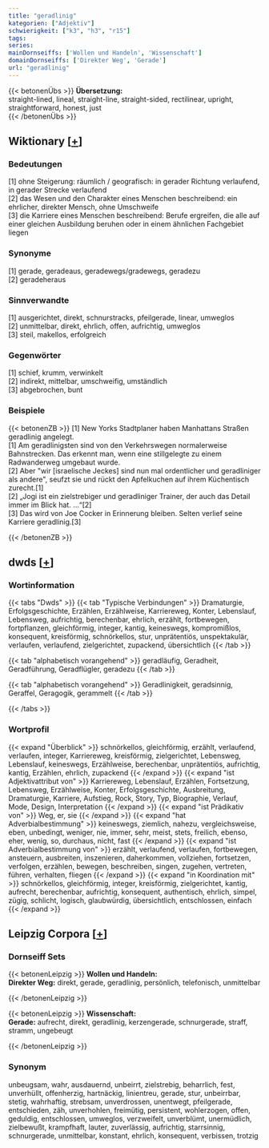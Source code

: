 ```yaml
---
title: "geradlinig"
kategorien: ["Adjektiv"]
schwierigkeit: ["k3", "h3", "r15"]
tags:
series:
mainDornseiffs: ['Wollen und Handeln', 'Wissenschaft']
domainDornseiffs: ['Direkter Weg', 'Gerade']
url: "geradlinig"
---
```


{{< betonenÜbs >}}
**Übersetzung:**  
straight-lined, lineal, straight-line, straight-sided, rectilinear, upright, straightforward, honest, just  
{{< /betonenÜbs >}}

## Wiktionary [[+](https://de.wiktionary.org/wiki/geradlinig)]

### Bedeutungen
[1] ohne Steigerung: räumlich / geografisch: in gerader Richtung verlaufend, in gerader Strecke verlaufend  
[2] das Wesen und den Charakter eines Menschen beschreibend: ein ehrlicher, direkter Mensch, ohne Umschweife  
[3] die Karriere eines Menschen beschreibend: Berufe ergreifen, die alle auf einer gleichen Ausbildung beruhen oder in einem ähnlichen Fachgebiet liegen  

### Synonyme
[1] gerade, geradeaus, geradewegs/gradewegs, geradezu  
[2] geradeheraus  

### Sinnverwandte
[1] ausgerichtet, direkt, schnurstracks, pfeilgerade, linear, umweglos  
[2] unmittelbar, direkt, ehrlich, offen, aufrichtig, umweglos  
[3] steil, makellos, erfolgreich  

### Gegenwörter
[1] schief, krumm, verwinkelt  
[2] indirekt, mittelbar, umschweifig, umständlich  
[3] abgebrochen, bunt  

### Beispiele
{{< betonenZB >}}
[1] New Yorks Stadtplaner haben Manhattans Straßen geradlinig angelegt.  
[1] Am geradlinigsten sind von den Verkehrswegen normalerweise Bahnstrecken. Das erkennt man, wenn eine stillgelegte zu einem Radwanderweg umgebaut wurde.  
[2] Aber "wir [israelische Jeckes] sind nun mal ordentlicher und geradliniger als andere", seufzt sie und rückt den Apfelkuchen auf ihrem Küchentisch zurecht.[1]  
[2] „Jogi ist ein zielstrebiger und geradliniger Trainer, der auch das Detail immer im Blick hat. …“[2]  
[3] Das wird von Joe Cocker in Erinnerung bleiben. Selten verlief seine Karriere geradlinig.[3]  

{{< /betonenZB >}}


## dwds [[+](https://www.dwds.de/wb/geradlinig)]

### Wortinformation
{{< tabs "Dwds" >}}
{{< tab "Typische Verbindungen" >}}
Dramaturgie, Erfolgsgeschichte, Erzählen, Erzählweise, Karriereweg, Konter, Lebenslauf, Lebensweg, aufrichtig, berechenbar, ehrlich, erzählt, fortbewegen, fortpflanzen, gleichförmig, integer, kantig, keineswegs, kompromißlos, konsequent, kreisförmig, schnörkellos, stur, unprätentiös, unspektakulär, verlaufen, verlaufend, zielgerichtet, zupackend, übersichtlich
{{< /tab >}}

{{< tab "alphabetisch vorangehend" >}}
geradläufig, Geradheit, Geradführung, Geradflügler, geradezu
{{< /tab >}}

{{< tab "alphabetisch vorangehend" >}}
Geradlinigkeit, geradsinnig, Geraffel, Geragogik, gerammelt
{{< /tab >}}

{{< /tabs >}}

### Wortprofil
{{< expand "Überblick" >}} schnörkellos, gleichförmig, erzählt, verlaufend, verlaufen, integer, Karriereweg, kreisförmig, zielgerichtet, Lebensweg, Lebenslauf, keineswegs, Erzählweise, berechenbar, unprätentiös, aufrichtig, kantig, Erzählen, ehrlich, zupackend {{< /expand >}}
{{< expand "ist Adjektivattribut von" >}} Karriereweg, Lebenslauf, Erzählen, Fortsetzung, Lebensweg, Erzählweise, Konter, Erfolgsgeschichte, Ausbreitung, Dramaturgie, Karriere, Aufstieg, Rock, Story, Typ, Biographie, Verlauf, Mode, Design, Interpretation {{< /expand >}}
{{< expand "ist Prädikativ von" >}} Weg, er, sie {{< /expand >}}
{{< expand "hat Adverbialbestimmung" >}} keineswegs, ziemlich, nahezu, vergleichsweise, eben, unbedingt, weniger, nie, immer, sehr, meist, stets, freilich, ebenso, eher, wenig, so, durchaus, nicht, fast {{< /expand >}}
{{< expand "ist Adverbialbestimmung von" >}} erzählt, verlaufend, verlaufen, fortbewegen, ansteuern, ausbreiten, inszenieren, daherkommen, vollziehen, fortsetzen, verfolgen, erzählen, bewegen, beschreiben, singen, zugehen, vertreten, führen, verhalten, fliegen {{< /expand >}}
{{< expand "in Koordination mit" >}} schnörkellos, gleichförmig, integer, kreisförmig, zielgerichtet, kantig, aufrecht, berechenbar, aufrichtig, konsequent, authentisch, ehrlich, simpel, zügig, schlicht, logisch, glaubwürdig, übersichtlich, entschlossen, einfach {{< /expand >}}

## Leipzig Corpora [[+](https://corpora.uni-leipzig.de/en/res?word=geradlinig&corpusId=deu_newscrawl-public_2018)]

### Dornseiff Sets
{{< betonenLeipzig >}}
**Wollen und Handeln:**  
**Direkter Weg:** direkt, gerade, geradlinig, persönlich, telefonisch, unmittelbar  

{{< /betonenLeipzig >}}


{{< betonenLeipzig >}}
**Wissenschaft:**  
**Gerade:** aufrecht, direkt, geradlinig, kerzengerade, schnurgerade, straff, stramm, ungebeugt  

{{< /betonenLeipzig >}}

### Synonym
unbeugsam, wahr, ausdauernd, unbeirrt, zielstrebig, beharrlich, fest, unverhüllt, offenherzig, hartnäckig, linientreu, gerade, stur, unbeirrbar, stetig, wahrhaftig, strebsam, unverdrossen, unentwegt, pfeilgerade, entschieden, zäh, unverhohlen, freimütig, persistent, wohlerzogen, offen, geduldig, entschlossen, umweglos, verzweifelt, unverblümt, unermüdlich, zielbewußt, krampfhaft, lauter, zuverlässig, aufrichtig, starrsinnig, schnurgerade, unmittelbar, konstant, ehrlich, konsequent, verbissen, trotzig

